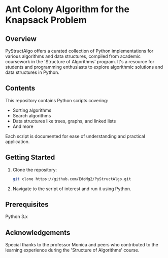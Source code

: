 # Ant Colony Algorithm for the Knapsack Problem

## Overview
PyStructAlgo offers a curated collection of Python implementations for various algorithms and data structures, compiled from academic coursework in the 'Structure of Algorithms' program. It's a resource for students and programming enthusiasts to explore algorithmic solutions and data structures in Python.

## Contents
This repository contains Python scripts covering:
- Sorting algorithms
- Search algorithms
- Data structures like trees, graphs, and linked lists
- And more

Each script is documented for ease of understanding and practical application.

## Getting Started
1. Clone the repository:
   ```sh
   git clone https://github.com/EdoMg2/PyStructAlgo.git
2. Navigate to the script of interest and run it using Python.
## Prerequisites
Python 3.x


## Acknowledgements
Special thanks to the professor Monica and peers who contributed to the learning experience during the 'Structure of Algorithms' course.
